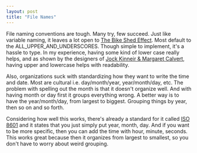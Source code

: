 ```yaml
---
layout: post
title: "File Names"
---
```


File naming conventions are tough. Many try, few succeed. Just like variable naming, it leaves a lot open to [The Bike Shed Effect](http://bikeshed.com). Most default to the ALL_UPPER_AND_UNDERSCORES. Though simple to implement, it's a hassle to type. In my experience, having some kind of lower case really helps, and as shown by the designers of [Jock Kinneir & Margaret Calvert](http://www.britishroadsignproject.co.uk/jock-kinneir-margaret-calvert), having upper and lowercase helps with readability.

Also, organizations suck with standardizing how they want to write the time and date. Most are cultural i.e. day/month/year, year/month/day, etc. The problem with spelling out the month is that it doesn't organize well. And with having month or day first it groups everything wrong. A better way is to have the year/month/day, from largest to biggest. Grouping things by year, then so on and so forth. 

Considering how well this works, there's already a standard for it called [ISO 8601](https://en.wikipedia.org/wiki/ISO_8601) and it states that you just simply put year, month, day. And if you want to be more specific, then you can add the time with hour, minute, seconds. This works great because then it organizes from largest to smallest, so you don't have to worry about weird grouping.